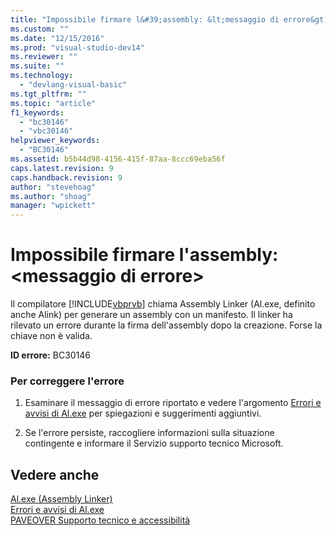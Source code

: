 ```yaml
---
title: "Impossibile firmare l&#39;assembly: &lt;messaggio di errore&gt; | Microsoft Docs"
ms.custom: ""
ms.date: "12/15/2016"
ms.prod: "visual-studio-dev14"
ms.reviewer: ""
ms.suite: ""
ms.technology: 
  - "devlang-visual-basic"
ms.tgt_pltfrm: ""
ms.topic: "article"
f1_keywords: 
  - "bc30146"
  - "vbc30146"
helpviewer_keywords: 
  - "BC30146"
ms.assetid: b5b44d98-4156-415f-87aa-8ccc69eba56f
caps.latest.revision: 9
caps.handback.revision: 9
author: "stevehoag"
ms.author: "shoag"
manager: "wpickett"
---
```

# Impossibile firmare l&#39;assembly: &lt;messaggio di errore&gt;
Il compilatore [!INCLUDE[vbprvb](../code-quality/includes/vbprvb_md.md)] chiama Assembly Linker \(Al.exe, definito anche Alink\) per generare un assembly con un manifesto. Il linker ha rilevato un errore durante la firma dell'assembly dopo la creazione. Forse la chiave non è valida.  
  
 **ID errore:** BC30146  
  
### Per correggere l'errore  
  
1.  Esaminare il messaggio di errore riportato e vedere l'argomento [Errori e avvisi di Al.exe](http://msdn.microsoft.com/it-it/7f125d49-0a03-47a6-9ba9-d61a679a7d4b) per spiegazioni e suggerimenti aggiuntivi.  
  
2.  Se l'errore persiste, raccogliere informazioni sulla situazione contingente e informare il Servizio supporto tecnico Microsoft.  
  
## Vedere anche  
 [Al.exe \(Assembly Linker\)](../Topic/Al.exe%20\(Assembly%20Linker\).md)   
 [Errori e avvisi di Al.exe](http://msdn.microsoft.com/it-it/7f125d49-0a03-47a6-9ba9-d61a679a7d4b)   
 [PAVEOVER Supporto tecnico e accessibilità](http://msdn.microsoft.com/it-it/14e1d293-7b6d-40a6-bf3e-a92f8ee6c88c)